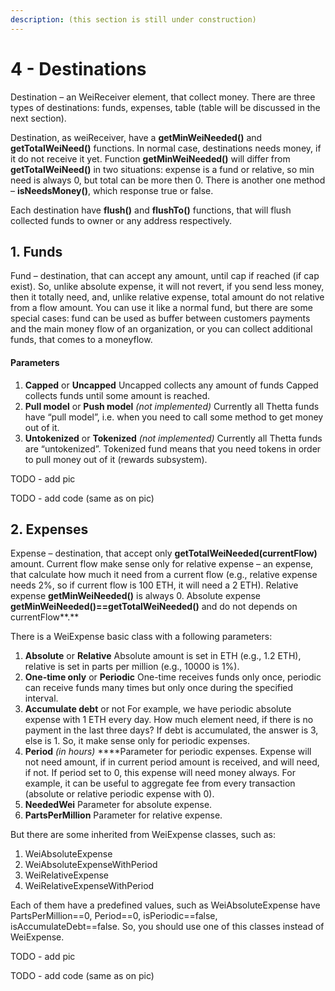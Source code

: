```yaml
---
description: (this section is still under construction)
---
```


# 4 - Destinations

Destination – an WeiReceiver element, that collect money. There are three types of destinations: funds, expenses, table \(table will be discussed in the next section\).

Destination, as weiReceiver, have a **getMinWeiNeeded\(\)** and **getTotalWeiNeed\(\)** functions. In normal case, destinations needs money, if it do not receive it yet. Function **getMinWeiNeeded\(\)** will differ from **getTotalWeiNeed\(\)** in two situations:  expense is a fund or relative, so min need is always 0, but total can be more then 0. There is another one method – **isNeedsMoney\(\)**, which response true or false.

Each destination have **flush\(\)** and **flushTo\(\)** functions, that will flush collected funds to owner or any address respectively.

## 1. Funds

Fund – destination, that can accept any amount, until cap if reached \(if cap exist\). So, unlike absolute expense, it will not revert, if you send less money, then it totally need, and, unlike relative expense, total amount do not relative from a flow amount. You can use it like a normal fund, but there are some special cases: fund can be used as buffer between customers payments and the main money flow of an organization, or you can collect additional funds, that comes to a moneyflow.

#### Parameters

1. **Capped** or **Uncapped** Uncapped collects any amount of funds Capped collects funds until some amount is reached.
2. **Pull model** or **Push model** _\(not implemented\)_ Currently all Thetta funds have “pull model”, i.e. when you need to call some method to get money out of it.
3. **Untokenized** or **Tokenized** _\(not implemented\)_ Currently all Thetta funds are “untokenized”. Tokenized fund means that you need tokens in order to pull money out of it \(rewards subsystem\).

TODO - add pic

TODO - add code \(same as on pic\)

## 2. Expenses

Expense – destination, that accept only **getTotalWeiNeeded\(currentFlow\)** amount.  Current flow make sense only for relative expense – an expense, that calculate how much it need from a current flow \(e.g., relative expense needs 2%, so if current flow is 100 ETH, it will need a 2 ETH\). Relative expense **getMinWeiNeeded\(\)** is always 0. Absolute expense **getMinWeiNeeded\(\)==getTotalWeiNeeded\(\)** and do not depends on currentFlow**.** 

There is a WeiExpense basic class with a following parameters:

1. **Absolute** or **Relative** Absolute amount is set in ETH \(e.g., 1.2 ETH\), relative is set in parts per million \(e.g., 10000 is 1%\).
2. **One-time only** or **Periodic** One-time receives funds only once, periodic can receive funds many times but only once during the specified interval.
3. **Accumulate debt** or not For example, we have periodic absolute expense with 1 ETH every day. How much element need, if there is no payment in the last three days?  If debt is accumulated, the answer is 3, else is 1. So, it make sense only for periodic expenses.
4. **Period** _\(in hours\)_ ****Parameter for periodic expenses. Expense will not need amount, if in current period amount is received, and will need, if not. If period set to 0, this expense will need money always. For example, it can be useful to aggregate fee from every transaction \(absolute or relative periodic expense with 0\).
5. **NeededWei** Parameter for absolute expense. 
6. **PartsPerMillion** Parameter for relative expense.

But there are some inherited from WeiExpense classes, such as:

1. WeiAbsoluteExpense
2. WeiAbsoluteExpenseWithPeriod
3. WeiRelativeExpense
4. WeiRelativeExpenseWithPeriod

Each of them have a predefined values, such as WeiAbsoluteExpense have PartsPerMillion==0, Period==0,  isPeriodic==false, isAccumulateDebt==false. So, you should use one of this classes instead of WeiExpense.

TODO - add pic

TODO - add code \(same as on pic\)

